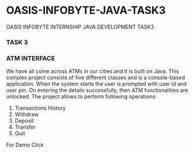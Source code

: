 # OASIS-INFOBYTE-JAVA-TASK3
OASIS INFOBYTE INTERNSHIP JAVA DEVELOPMENT  TASK3

### TASK 3

### ATM INTERFACE

We have all come across ATMs in our cities and it is built on Java. This complex project consists of five different classes and is a console-based application. When the system starts the user is prompted with user id and user pin. On entering the details successfully, then ATM functionalities are unlocked. The project allows to perform following operations:

1. Transactions History
2. Withdraw
3. Deposit
4. Transfer
5. Quit

For Demo Click
